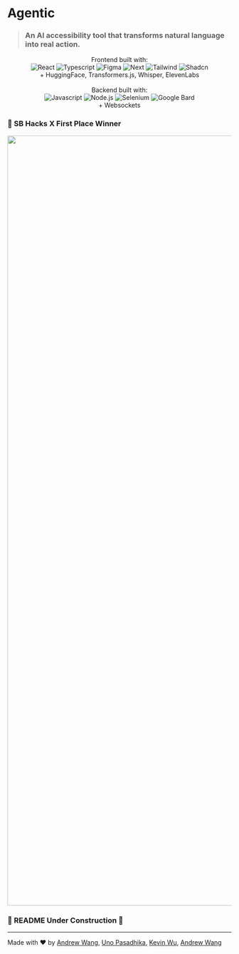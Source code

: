 # Agentic

> ### An AI accessibility tool that transforms natural language into real action.

<p align="center">
  Frontend built with: <br>
  <img src=https://img.shields.io/badge/React-20232A?style=for-the-badge&logo=react&logoColor=61DAFB alt="React">
  <img src=https://img.shields.io/badge/TypeScript-007ACC?style=for-the-badge&logo=typescript&logoColor=white alt="Typescript">
  <img src=https://img.shields.io/badge/Figma-F24E1E?style=for-the-badge&logo=figma&logoColor=white alt="Figma">
  <img src=https://img.shields.io/badge/next%20js-000000?style=for-the-badge&logo=nextdotjs&logoColor=white alt="Next">
  <img src=https://img.shields.io/badge/Tailwind_CSS-38B2AC?style=for-the-badge&logo=tailwind-css&logoColor=white alt="Tailwind">
  <img src=https://img.shields.io/badge/shadcn%2Fui-000000?style=for-the-badge&logo=shadcnui&logoColor=white alt="Shadcn">
  <br>
  + HuggingFace, Transformers.js, Whisper, ElevenLabs
  <br><br>
  Backend built with: <br>
  <img src=https://img.shields.io/badge/JavaScript-323330?style=for-the-badge&logo=javascript&logoColor=F7DF1E alt="Javascript">
  <img src=https://img.shields.io/badge/Node%20js-339933?style=for-the-badge&logo=nodedotjs&logoColor=white alt="Node.js">
  <img src=https://img.shields.io/badge/Selenium-43B02A?style=for-the-badge&logo=Selenium&logoColor=white alt="Selenium">
  <img src=https://img.shields.io/badge/Google%20Bard-886FBF?style=for-the-badge&logo=googlebard&logoColor=fff alt="Google Bard">
  <br>
  + Websockets
</p>

### 🥇 SB Hacks X First Place Winner

<p align="center">
    <a href="https://devpost.com/software/agentic?ref_content=my-projects-tab&ref_feature=my_projects">
        <img width="1728" alt="Chatbot Page" src="https://github.com/laurelin60/Agentic/assets/100006999/b2a65541-6250-41a0-b4ce-608f38d33468">
    </a>
</p>

### 🚧 README Under Construction 🚧
---

Made with ❤️ by [Andrew Wang](https://www.linkedin.com/in/andrew-wang0/), [Uno Pasadhika](https://www.linkedin.com/in/wpasadhika/), [Kevin Wu](https://www.linkedin.com/in/kevinwu098/), [Andrew Wang](https://www.linkedin.com/in/andreww05/)
